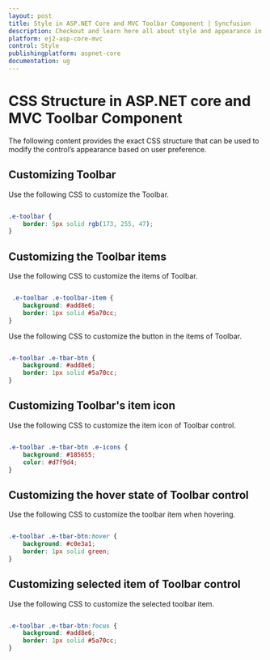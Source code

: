 ```yaml
---
layout: post
title: Style in ASP.NET Core and MVC Toolbar Component | Syncfusion
description: Checkout and learn here all about style and appearance in Syncfusion ASP.NET Core and MVC Toolbar component and more.
platform: ej2-asp-core-mvc
control: Style
publishingplatform: aspnet-core
documentation: ug
---
```



# CSS Structure in ASP.NET core and MVC Toolbar Component

The following content provides the exact CSS structure that can be used to modify the control’s appearance based on user preference.

## Customizing Toolbar

Use the following CSS to customize the Toolbar.

```CSS

.e-toolbar {
    border: 5px solid rgb(173, 255, 47);
}

```

## Customizing the Toolbar items

Use the following CSS to customize the items of Toolbar.

```CSS

 .e-toolbar .e-toolbar-item {
    background: #add8e6;
    border: 1px solid #5a70cc;
}

```

Use the following CSS to customize the button in the items of Toolbar.

```CSS

.e-toolbar .e-tbar-btn {
    background: #add8e6;
    border: 1px solid #5a70cc;
}

```

## Customizing Toolbar's item icon

Use the following CSS to customize the item icon of Toolbar control.

```CSS

.e-toolbar .e-tbar-btn .e-icons {
    background: #185655;
    color: #d7f9d4;
}

```

## Customizing the hover state of Toolbar control

Use the following CSS to customize the toolbar item when hovering.

```CSS

.e-toolbar .e-tbar-btn:hover {
    background: #c0e3a1;
    border: 1px solid green;
}

```

## Customizing selected item of Toolbar control

Use the following CSS to customize the selected toolbar item.

```CSS

.e-toolbar .e-tbar-btn:focus {
    background: #add8e6;
    border: 1px solid #5a70cc;
}

```
